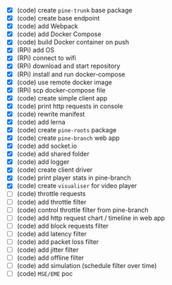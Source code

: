 - [x] (code) create `pine-trunk` base package
- [x] (code) create base endpoint
- [x] (code) add Webpack
- [x] (code) add Docker Compose
- [x] (code) build Docker container on push
- [x] (RPi) add OS
- [x] (RPi) connect to wifi
- [x] (RPi) download and start repository
- [x] (RPi) install and run docker-compose
- [x] (code) use remote docker image
- [x] (RPi) scp docker-compose file
- [x] (code) create simple client app
- [x] (code) print http requests in console
- [x] (code) rewrite manifest
- [x] (code) add lerna
- [x] (code) create `pine-roots` package
- [x] (code) create `pine-branch` web app
- [x] (code) add socket.io
- [x] (code) add shared folder
- [x] (code) add logger
- [x] (code) create client driver
- [x] (code) print player stats in pine-branch
- [x] (code) create `visualiser` for video player
- [ ] (code) throttle requests
- [ ] (code) add throttle filter
- [ ] (code) control throttle filter from pine-branch
- [ ] (code) add http request chart / timeline in web app
- [ ] (code) add block requests filter
- [ ] (code) add latency filter
- [ ] (code) add packet loss filter
- [ ] (code) add jitter filter
- [ ] (code) add offline filter
- [ ] (code) add simulation (schedule filter over time)
- [ ] (code) `MSE/EME` poc
